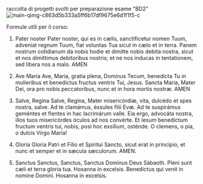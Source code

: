 raccolta di progetti svolti per preparazione esame "BD2"
![main-qimg-c863d5b333a5ff6b17df9675e6d1f1f5-c](https://github.com/user-attachments/assets/0ddf0db7-2990-4334-8d4f-68235e64bd9f)


Formule utili per il corso:
1) Pater noster
Pater noster, qui es in cælis,
sanctificetur nomen Tuum,
adveniat regnum Tuum,
fiat voluntas Tua
sicut in cælo et in terra.
Panem nostrum cotidianum da nobis hodie
et dimitte nobis debita nostra,
sicut et nos dimittimus debitoribus nostris;
et ne nos inducas in tentationem,
sed libera nos a malo.
AMEN 

2) Ave Maria
Ave, Maria, gratia plena,
Dominus Tecum,
benedicta Tu in mulieribus
et benedictus fructus ventris Tui, Jesus.
Sancta Maria, Mater Dei,
ora pro nobis peccatoribus,
nunc et in hora mortis nostræ.
AMEN

3) Salve, Regìna
Salve, Regína,
Mater misericórdiæ,
vita, dulcédo et spes nostra, salve.
Ad te clamámus,
éxsules filii Evæ.
Ad te suspirámus geméntes et flentes
in hac lacrimárum valle.
Eia ergo, advocáta nostra,
illos tuos misericórdes óculos
ad nos convérte.
Et Iesum benedíctum fructum
ventris tui,
nobis, posi hoc exsílium, osténde.
O clemens, o pia, o dulcis Virgo María!

4) Gloria
Gloria Patri
et Filio et Spiritui Sancto,
sicut erat in principio,
et nunc et semper et in sæcula sæculorum.
AMEN.

5) Sanctus
Sanctus, Sanctus, Sanctus
Dominus Deus Sàbaoth.
Pleni sunt cæli et terra gloria tua.
Hosanna in excelsis.
Benedictus qui venit in nomine Domini.
Hosanna in excelsis.
